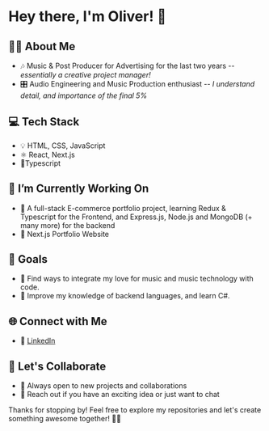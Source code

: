 # Hey there, I'm Oliver! 👋 

## 👨🏻 About Me
- 🎶 Music & Post Producer for Advertising for the last two years -- _essentially a creative project manager!_
- 🎛️ Audio Engineering and Music Production enthusiast -- _I understand detail, and importance of the final 5%_

## 💻 Tech Stack
- 💡 HTML, CSS, JavaScript
- ⚛️ React, Next.js
- 📘Typescript

## 🔭 I’m Currently Working On
- 🛒 A full-stack E-commerce portfolio project, learning Redux & Typescript for the Frontend, and Express.js, Node.js and MongoDB (+ many more) for the backend
- 📝 Next.js Portfolio Website

## 🎯 Goals
- 🎵 Find ways to integrate my love for music and music technology with code.
- 👾 Improve my knowledge of backend languages, and learn C#.

## 🌐 Connect with Me
- 🔗 [LinkedIn](https://www.linkedin.com/in/oliverdukemusic/)

## 🤝 Let's Collaborate
- 👀 Always open to new projects and collaborations
- 📢 Reach out if you have an exciting idea or just want to chat

Thanks for stopping by! Feel free to explore my repositories and let's create something awesome together! 🚀✨
